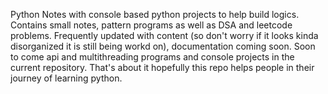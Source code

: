 Python Notes with console based python projects to help build logics.
Contains small notes, pattern programs as well as DSA and leetcode problems.
Frequently updated with content (so don't worry if it looks kinda disorganized it is still being workd on), documentation coming soon.
Soon to come api and multithreading programs and console projects in the current repository.
That's about it hopefully this repo helps people in their journey of learning python.
